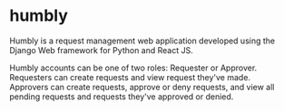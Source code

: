 # humbly

Humbly is a request management web application developed using the Django Web framework for Python and React JS.

Humbly accounts can be one of two roles: Requester or Approver.  
Requesters can create requests and view request they've made.  
Approvers can create requests, approve or deny requests, and view all pending requests and requests they've approved or denied.
